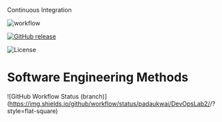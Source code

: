 Continuous Integration

![workflow](https://github.com/padaukwai/DevOpsLab2/actions/workflows/main.yml/badge.svg)  

[![GitHub release](https://img.shields.io/github/release/padaukwai/REPO.svg)](https://github.com/padaukwai/DevOpsLab2/releases)

![License](https://img.shields.io/badge/License-Apache_2.0-blue.svg)

# Software Engineering Methods
![GitHub Workflow Status (branch)](https://img.shields.io/github/workflow/status/padaukwai/DevOpsLab2/<action name taken from main.yml>/<branch>?style=flat-square)

